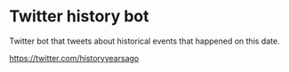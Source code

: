 # Twitter history bot

Twitter bot that tweets about historical events that happened on this date.

https://twitter.com/historyyearsago
